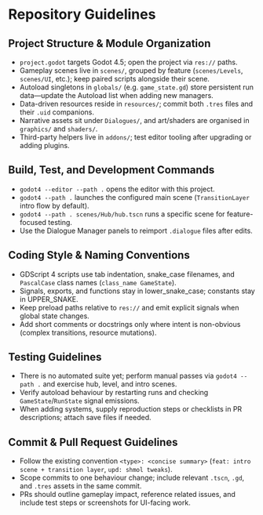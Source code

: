 # Repository Guidelines

## Project Structure & Module Organization
- `project.godot` targets Godot 4.5; open the project via `res://` paths.
- Gameplay scenes live in `scenes/`, grouped by feature (`scenes/Levels`, `scenes/UI`, etc.); keep paired scripts alongside their scene.
- Autoload singletons in `globals/` (e.g. `game_state.gd`) store persistent run data—update the Autoload list when adding new managers.
- Data-driven resources reside in `resources/`; commit both `.tres` files and their `.uid` companions.
- Narrative assets sit under `Dialogues/`, and art/shaders are organised in `graphics/` and `shaders/`.
- Third-party helpers live in `addons/`; test editor tooling after upgrading or adding plugins.

## Build, Test, and Development Commands
- `godot4 --editor --path .` opens the editor with this project.
- `godot4 --path .` launches the configured main scene (`TransitionLayer` intro flow by default).
- `godot4 --path . scenes/Hub/hub.tscn` runs a specific scene for feature-focused testing.
- Use the Dialogue Manager panels to reimport `.dialogue` files after edits.

## Coding Style & Naming Conventions
- GDScript 4 scripts use tab indentation, snake_case filenames, and `PascalCase` class names (`class_name GameState`).
- Signals, exports, and functions stay in lower_snake_case; constants stay in UPPER_SNAKE.
- Keep preload paths relative to `res://` and emit explicit signals when global state changes.
- Add short comments or docstrings only where intent is non-obvious (complex transitions, resource mutations).

## Testing Guidelines
- There is no automated suite yet; perform manual passes via `godot4 --path .` and exercise hub, level, and intro scenes.
- Verify autoload behaviour by restarting runs and checking `GameState`/`RunState` signal emissions.
- When adding systems, supply reproduction steps or checklists in PR descriptions; attach save files if needed.

## Commit & Pull Request Guidelines
- Follow the existing convention `<type>: <concise summary>` (`feat: intro scene + transition layer`, `upd: shmol tweaks`).
- Scope commits to one behaviour change; include relevant `.tscn`, `.gd`, and `.tres` assets in the same commit.
- PRs should outline gameplay impact, reference related issues, and include test steps or screenshots for UI-facing work.
